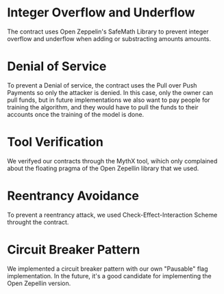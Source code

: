# Integer Overflow and Underflow

The contract uses Open Zeppelin's SafeMath Library to prevent integer overflow and underflow when adding or substracting amounts amounts.

# Denial of Service 

To prevent a Denial of service, the contract uses the Pull over Push Payments so  only the attacker is denied.
In this case, only the owner can pull funds, but in future implementations we also want to pay people for training the algorithm, and they would have to pull the funds to their accounts once the training of the model is done.

# Tool Verification 
We verifyed our contracts through the MythX tool, wihich only complained about the floating pragma of the Open Zepellin library that we used.

# Reentrancy Avoidance
To prevent a reentrancy attack, we used Check-Effect-Interaction Scheme throught the contract.


# Circuit Breaker Pattern
We implemented a circuit breaker pattern with our own "Pausable" flag implementation. In the future, it's a good candidate for implementing the Open Zepellin version.
